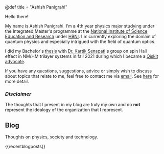 @def title = "Ashish Panigrahi"

Hello there!

My name is Ashish Panigrahi. I'm a 4th year physics major studying under the Integrated Master's programme at the [National Institute of Science Education and Research](https://www.niser.ac.in) under [HBNI](http://www.hbni.ac.in/). I'm currently exploring the domain of quantum physics and especially intrigued with the field of quantum optics.

I did my Bachelor's [thesis](assets/files/thesis.pdf) with [Dr. Kartik Senapati](https://www.niser.ac.in/users/kartik#profile-main)'s group on spin Hall effect in NM/HM trilayer systems in fall 2021 during which I became a [Qiskit advocate](https://qiskit.org/advocates/).

If you have any questions, suggestions, advice or simply wish to discuss about topics that relate to me, feel free to contact me via [email](mailto:ashish.panigrahi@niser.ac.in). See [here](contact/) for more detail.

<!-- For academic details, see my [resume](assets/files/resume.pdf). -->

### *Disclaimer*

The thoughts that I present in my blog are truly my own and do **not** represent the idealogy of the organization that I represent.

## Blog

Thoughts on physics, society and technology.

{{recentblogposts}}
